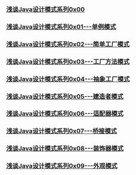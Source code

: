 ### [浅谈Java设计模式系列0x00](https://kevinhqf.github.io/2016/06/11/DesignPatterns_00/)
### [浅谈Java设计模式系列0x01---单例模式](https://kevinhqf.github.io/2016/06/11/DesignPatterns_01/)
### [浅谈Java设计模式系列0x02---简单工厂模式](https://kevinhqf.github.io/2016/06/11/DesignPatterns_02/)
### [浅谈Java设计模式系列0x03---工厂方法模式](https://kevinhqf.github.io/2016/06/11/DesignPatterns_03/)
### [浅谈Java设计模式系列0x04---抽象工厂模式](https://kevinhqf.github.io/2016/06/13/DesignPatterns_04/)
### [浅谈Java设计模式系列0x05---建造者模式](https://kevinhqf.github.io/2016/06/14/DesignPatterns_05/)
### [浅谈Java设计模式系列0x06---适配器模式](https://kevinhqf.github.io/2016/06/15/DesignPatterns_06/)
### [浅谈Java设计模式系列0x07---桥接模式](https://kevinhqf.github.io/2016/06/18/DesignPatterns_07/)
### [浅谈Java设计模式系列0x08---装饰器模式](https://kevinhqf.github.io/2016/06/18/DesignPatterns_08/)  
### [浅谈Java设计模式系列0x09---外观模式](https://kevinhqf.github.io/2016/06/19/DesignPatterns_09/)

